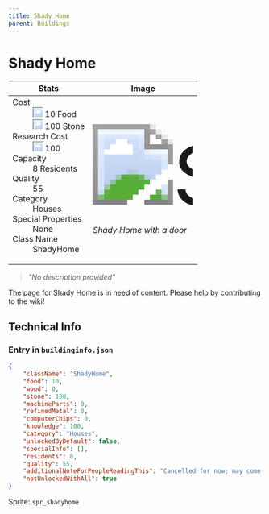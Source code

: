 ```yaml
---
title: Shady Home
parent: Buildings
---
```

# Shady Home

[//]: # (Pre-generated content)
<table><thead><tr><th>Stats</th><th>Image</th></tr></thead><tbody><tr><td><dl><dt>Cost</dt><dd><div class="resource-icon"><img style="object-position: -1009px -533px;" src="https://tfe2-wiki.github.io/assets/sprites.png"></div> 10 Food<br><div class="resource-icon"><img style="object-position: -637px -737px;" src="https://tfe2-wiki.github.io/assets/sprites.png"></div> 100 Stone</dd><dt>Research Cost</dt><dd><div class="resource-icon"><img style="object-position: -268px -522px;" src="https://tfe2-wiki.github.io/assets/sprites.png"></div> 100</dd><dt>Capacity</dt><dd>8 Residents</dd><dt>Quality</dt><dd>55</dd><dt>Category</dt><dd>Houses</dd><dt>Special Properties</dt><dd>None</dd><dt>Class Name</dt><dd>ShadyHome</dd></dl></td><td><style>.building-image {width: 200px;height: 200px;overflow: hidden;position: relative;}.building-image img {image-rendering: pixelated;object-fit: none;transform: scale(10);transform-origin: left top;position: absolute;left: 0;top: 0;}.resource-image {width: 200px;height: 200px;overflow: hidden;position: relative;}.resource-image img {image-rendering: pixelated;object-fit: none;transform: scale(20);transform-origin: left top;position: absolute;left: 0;top: 0;}.building-icon {width: 20px;height: 20px;overflow: hidden;position: relative;display: inline-block;}.building-icon img {image-rendering: pixelated;object-fit: none;transform: scale(1);transform-origin: left top;position: absolute;left: 0;top: 0;}.resource-icon {width: 20px;height: 20px;overflow: hidden;position: relative;display: inline-block;}.resource-icon img {image-rendering: pixelated;object-fit: none;transform: scale(2);transform-origin: left top;position: absolute;left: 0;top: 0;}</style><div class="building-image"><img style="object-position: -861px -921px;" src="https://tfe2-wiki.github.io/assets/sprites.png" alt="Shady Home Back"><img style="object-position: -839px -921px;" src="https://tfe2-wiki.github.io/assets/sprites.png" alt="Shady Home"></div><i>Shady Home with a door</i></td></tr></tbody></table><blockquote><i>"No description provided"</i></blockquote>

The page for Shady Home is in need of content. Please help by contributing to the wiki!

## Technical Info
### Entry in `buildinginfo.json`

```json
{
    "className": "ShadyHome",
    "food": 10,
    "wood": 0,
    "stone": 100,
    "machineParts": 0,
    "refinedMetal": 0,
    "computerChips": 0,
    "knowledge": 100,
    "category": "Houses",
    "unlockedByDefault": false,
    "specialInfo": [],
    "residents": 8,
    "quality": 55,
    "additionalNoteForPeopleReadingThis": "Cancelled for now; may come back later.",
    "notUnlockedWithAll": true
}
```

Sprite: `spr_shadyhome`

